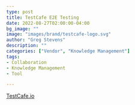 ```yaml
---
type: post
title: TestCafe E2E Testing
date: 2022-08-27T02:00:00-04:00
bg_image: ""
image: "images/brand/testcafe-logo.svg"
author: "Greg Stevens"
description: ""
categories: ["Vendor", "Knowledge Management"]
tags:
- Collaboration
- Knowledge Management
- Tool

---
```


[TestCafe.io](https://testcafe.io)
